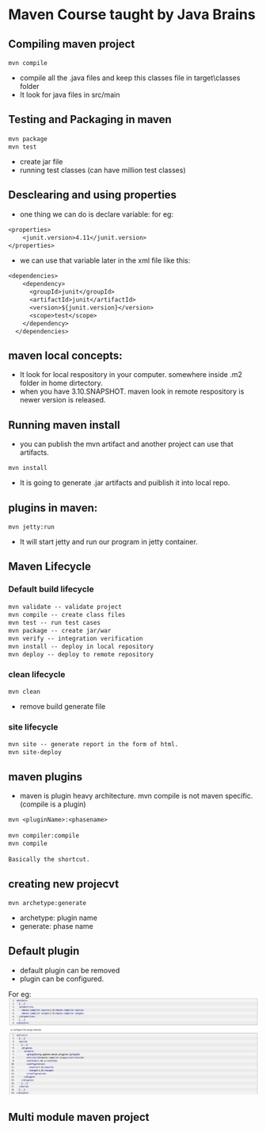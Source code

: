 # Maven Course taught by Java Brains


## Compiling maven project
```
mvn compile 
```
- compile all the .java files and keep this classes file in target\classes folder
- It look for java files in src/main


## Testing and Packaging in maven
```
mvn package  
mvn test  
```
- create jar file
- running test classes (can have million test classes)

## Desclearing and using properties
- one thing we can do is declare variable: for eg: 
```
<properties>
    <junit.version>4.11</junit.version>
</properties>
```

- we can use that variable later in the xml file like this: 
```
<dependencies>
    <dependency>
      <groupId>junit</groupId>
      <artifactId>junit</artifactId>
      <version>${junit.version}</version>
      <scope>test</scope>
    </dependency>
  </dependencies>
```

## maven local concepts:
- It look for local respository in your computer. somewhere inside .m2 folder in home dirtectory.
- when you have 3.10.SNAPSHOT. maven look in remote respository is newer version is released.

## Running maven install
- you can publish the mvn artifact and another project can use that artifacts.
```
mvn install
```
- It is going to generate .jar artifacts and puiblish it into local repo.

## plugins in maven:
```
mvn jetty:run
```
- It will start jetty and run our program in jetty container.

## Maven Lifecycle

### Default build lifecycle
```
mvn validate -- validate project
mvn compile -- create class files
mvn test -- run test cases
mvn package -- create jar/war
mvn verify -- integration verification
mvn install -- deploy in local repository
mvn deploy -- deploy to remote repository
```

### clean lifecycle
```
mvn clean 
```
- remove build generate file

### site lifecycle
```
mvn site -- generate report in the form of html.
mvn site-deploy
```


## maven plugins
- maven is plugin heavy architecture. mvn compile is not maven specific. (compile is a plugin)
```
mvn <pluginName>:<phasename>

mvn compiler:compile
mvn compile

Basically the shortcut.
```

## creating new projecvt
```
mvn archetype:generate
```
- archetype: plugin name
- generate: phase name


## Default plugin 
- default plugin can be removed 
- plugin can be configured.

For eg:
![maven compiler setup](./resources/images/mvn-compiler-properties.jpg)


## Multi module maven project
